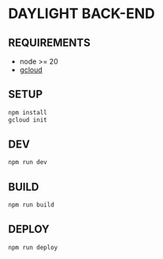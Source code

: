 # DAYLIGHT  BACK-END


## REQUIREMENTS
* node >= 20
* [gcloud](https://cloud.google.com/sdk/docs/install?hl=it#deb)

## SETUP
```bash
npm install
gcloud init
```

## DEV 
```bash
npm run dev
```

## BUILD
```bash
npm run build
```


## DEPLOY
```bash
npm run deploy
```